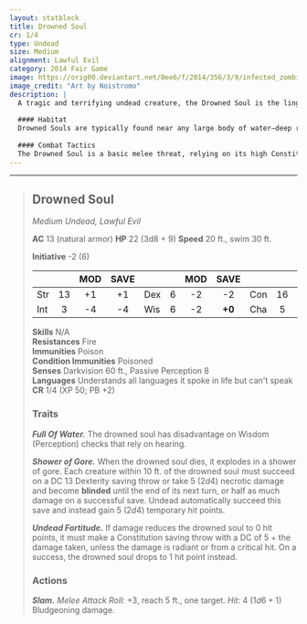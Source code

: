 ```yaml
---
layout: statblock
title: Drowned Soul
cr: 1/4
type: Undead
size: Medium
alignment: Lawful Evil
category: 2014 Fair Game
image: https://orig00.deviantart.net/0ee6/f/2014/356/3/9/infected_zombie_sth_by_noistromo-d8ar6z8.jpg
image_credit: "Art by Noistromo"
description: |
  A tragic and terrifying undead creature, the Drowned Soul is the lingering, spiteful remnant of someone who met a violent or agonizing end in the water. Bloated, saturated with brine, and driven by a final, desperate act of violence, it seeks to drag others down to share its fate.
  
  #### Habitat
  Drowned Souls are typically found near any large body of water—deep rivers, dark lakes, or coastal areas—where a drowning tragedy occurred. They often lie submerged beneath the murky surface, waiting for any living creature to draw near.
  
  #### Combat Tactics
  The Drowned Soul is a basic melee threat, relying on its high Constitution and **Undead Fortitude** to keep fighting after seemingly being defeated. Its most dangerous feature is its death: it tries to close on as many foes as possible to maximize the effect of its **Shower of Gore**, which can blind and damage enemies, providing an opening for other nearby threats.
---
```


___
> ## Drowned Soul
> *Medium Undead, Lawful Evil*
> 
> **AC** 13 (natural armor) **HP** 22 (3d8 + 9) **Speed** 20 ft., swim 30 ft.
> 
> **Initiative** -2 (6)
>
> | | | MOD | SAVE | | | MOD | SAVE | | | MOD | SAVE |
> |:--|:-:|:----:|:----:|:--|:-:|:----:|:----:|:--|:-:|:----:|:----:|
> |Str| 13| +1 | +1 |Dex| 6| -2 | -2 |Con| 16| +3 | +3 |
> |Int| 3| -4 | -4 |Wis| 6| -2 | **+0** |Cha| 5| -3 | -3 |
>
> **Skills** N/A  
> **Resistances** Fire  
> **Immunities** Poison  
> **Condition Immunities** Poisoned  
> **Senses** Darkvision 60 ft., Passive Perception 8  
> **Languages** Understands all languages it spoke in life but can't speak  
> **CR** 1/4 (XP 50; PB +2)
>
> ### Traits
>
> ***Full Of Water.*** The drowned soul has disadvantage on Wisdom (Perception) checks that rely on hearing.
>
> ***Shower of Gore.*** When the drowned soul dies, it explodes in a shower of gore. Each creature within 10 ft. of the drowned soul must succeed on a DC 13 Dexterity saving throw or take 5 ($2d4$) necrotic damage and become **blinded** until the end of its next turn, or half as much damage on a successful save. Undead automatically succeed this save and instead gain 5 ($2d4$) temporary hit points.
>
> ***Undead Fortitude.*** If damage reduces the drowned soul to 0 hit points, it must make a Constitution saving throw with a DC of 5 + the damage taken, unless the damage is radiant or from a critical hit. On a success, the drowned soul drops to 1 hit point instead.
>
> ### Actions
>
> ***Slam.*** *Melee Attack Roll:* +3, reach 5 ft., one target. *Hit:* 4 ($1d6 + 1$) Bludgeoning damage.